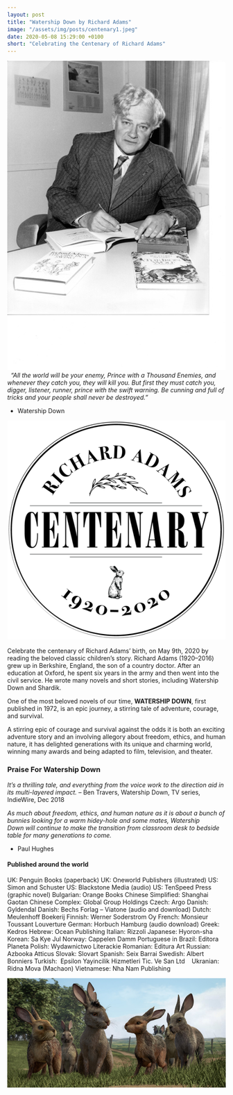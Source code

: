 ```yaml
---
layout: post
title: "Watership Down by Richard Adams"
image: "/assets/img/posts/centenary1.jpeg"
date: 2020-05-08 15:29:00 +0100
short: "Celebrating the Centenary of Richard Adams"
---
```


![Richard Adams](/assets/img/posts/centenary1.jpeg)
 
_“All the world will be your enemy, Prince with a Thousand Enemies, and whenever they catch you, they will kill you. But first they must catch you, digger, listener, runner, prince with the swift warning. Be cunning and full of tricks and your people shall never be destroyed.”_
- Watership Down

![The centenary of Richard Adams’ birth](/assets/img/posts/centenary2.png)

Celebrate the centenary of Richard Adams’ birth, on May 9th, 2020 by reading the beloved classic children’s story. Richard Adams (1920–2016) grew up in Berkshire, England, the son of a country doctor. After an education at Oxford, he spent six years in the army and then went into the civil service. He wrote many novels and short stories, including Watership Down and Shardik.

One of the most beloved novels of our time, __WATERSHIP DOWN__, first published in 1972, is an epic journey, a stirring tale of adventure, courage, and survival. 

A stirring epic of courage and survival against the odds it is both an exciting adventure story and an involving allegory about freedom, ethics, and human nature, it has delighted generations with its unique and charming world, winning many awards and being adapted to film, television, and theater.

### Praise For Watership Down

_It’s a thrilling tale, and everything from the voice work to the direction aid in its multi-layered impact._
– Ben Travers, Watership Down, TV series, IndieWire, Dec 2018

_As much about freedom, ethics, and human nature as it is about a bunch of bunnies looking for a warm hidey-hole and some mates, Watership Down will continue to make the transition from classroom desk to bedside table for many generations to come._
- Paul Hughes

#### Published around the world

UK: Penguin Books (paperback)
UK: Oneworld Publishers (illustrated)
US: Simon and Schuster
US: Blackstone Media (audio)
US: TenSpeed Press (graphic novel)
Bulgarian: Orange Books 
Chinese Simplified: Shanghai Gaotan
Chinese Complex: Global Group Holdings
Czech: Argo
Danish: Gyldendal
Danish: Bechs Forlag – Viatone (audio and download)
Dutch: Meulenhoff Boekerij
Finnish: Werner Soderstrom Oy
French: Monsieur Toussant Louverture
German: Horbuch Hamburg (audio download)
Greek: Kedros
Hebrew: Ocean Publishing
Italian: Rizzoli
Japanese: Hyoron-sha
Korean: Sa Kye Jul
Norway: Cappelen Damm
Portuguese in Brazil: Editora Planeta
Polish: Wydawnictwo Literackie
Romanian: Editura Art
Russian: Azbooka Atticus
Slovak: Slovart
Spanish: Seix Barrai
Swedish: Albert Bonniers
Turkish:  Epsilon Yayincilik Hizmetleri Tic. Ve San Ltd   
Ukranian: Ridna Mova (Machaon)
Vietnamese: Nha Nam Publishing

![Watership Down Animated Series](/assets/img/posts/centenary3.jpeg)
